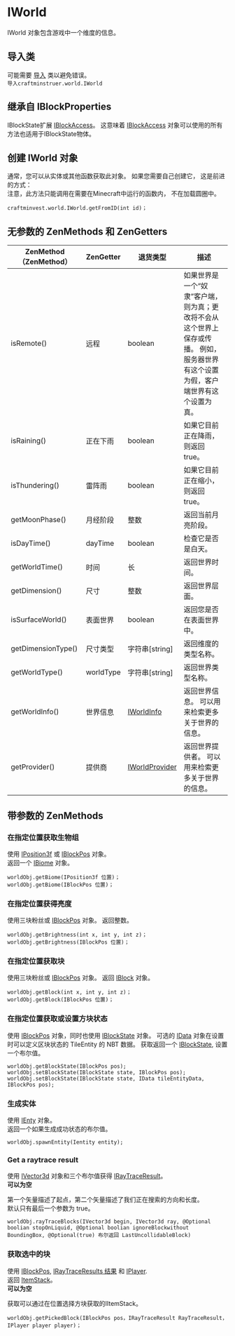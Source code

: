 # IWorld

IWorld 对象包含游戏中一个维度的信息。

## 导入类

可能需要 [导入](/AdvancedFunctions/Import/) 类以避免错误。  
`导入craftminstruer.world.IWorld`

## 继承自 IBlockProperties

IBlockState扩展 [IBlockAccess](/Vanilla/World/IBlockAccess/)。 这意味着 [IBlockAccess](/Vanilla/World/IBlockAccess/) 对象可以使用的所有方法也适用于IBlockState物体。

## 创建 IWorld 对象

通常，您可以从实体或其他函数获取此对象。 如果您需要自己创建它， 这是前进的方式：  
注意，此方法只能调用在需要在Minecraft中运行的函数内， 不在加载圆圈中。

```zenscript
craftminvest.world.IWorld.getFromID(int id)；
```

## 无参数的 ZenMethods 和 ZenGetters

| ZenMethod（ZenMethod） | ZenGetter | 退货类型                                             | 描述                                                                 |
| -------------------- | --------- | ------------------------------------------------ | ------------------------------------------------------------------ |
| isRemote()           | 远程        | boolean                                          | 如果世界是一个“奴隶”客户端，则为真；更改将不会从这个世界上保存或传播。 例如，服务器世界有这个设置为假，客户端世界有这个设置为真。 |
| isRaining()          | 正在下雨      | boolean                                          | 如果它目前正在降雨，则返回 true。                                                |
| isThundering()       | 雷阵雨       | boolean                                          | 如果它目前正在缩小，则返回 true。                                                |
| getMoonPhase()       | 月经阶段      | 整数                                               | 返回当前月亮阶段。                                                          |
| isDayTime()          | dayTime   | boolean                                          | 检查它是否是白天。                                                          |
| getWorldTime()       | 时间        | 长                                                | 返回世界时间。                                                            |
| getDimension()       | 尺寸        | 整数                                               | 返回世界层面。                                                            |
| isSurfaceWorld()     | 表面世界      | boolean                                          | 返回您是否在表面世界中。                                                       |
| getDimensionType()   | 尺寸类型      | 字符串[string]                                      | 返回维度的类型名称。                                                         |
| getWorldType()       | worldType | 字符串[string]                                      | 返回世界类型名称。                                                          |
| getWorldInfo()       | 世界信息      | [IWorldInfo](/Vanilla/World/IWorldInfo/)         | 返回世界信息。 可以用来检索更多关于世界的信息。                                           |
| getProvider()        | 提供商       | [IWorldProvider](/Vanilla/World/IWorldProvider/) | 返回世界提供者。 可以用来检索更多关于世界的信息。                                          |

## 带参数的 ZenMethods

### 在指定位置获取生物组

使用 [IPosition3f](/Vanilla/Utils/Position3f/) 或 [IBlockPos](/Vanilla/World/IBlockPos/) 对象。  
返回一个 [IBiome](/Vanilla/Biomes/IBiome/) 对象。

```zenscript
worldObj.getBiome(IPosition3f 位置)；
worldObj.getBiome(IBlockPos 位置)；
```

### 在指定位置获得亮度

使用三块粉丝或 [IBlockPos](/Vanilla/World/IBlockPos/) 对象。 返回整数。

```zenscript
worldObj.getBrightness(int x, int y, int z)；
worldObj.getBrightness(IBlockPos 位置)；
```

### 在指定位置获取块

使用三块粉丝或 [IBlockPos](/Vanilla/World/IBlockPos/) 对象。 返回 [IBlock](/Vanilla/Blocks/IBlock/) 对象。

```zenscript
worldObj.getBlock(int x, int y, int z)；
worldObj.getBlock(IBlockPos 位置)；
```

### 在指定位置获取或设置方块状态

使用 [IBlockPos](/Vanilla/World/IBlockPos/) 对象，同时也使用 [IBlockState](/Vanilla/Blocks/IBlockState/) 对象。 可选的 [IData](/Vanilla/Data/IData/) 对象在设置时可以定义区块状态的 TileEntity 的 NBT 数据。 获取返回一个 [IBlockState](/Vanilla/Blocks/IBlockState/), 设置一个布尔值。

```zenscript
worldObj.getBlockState(IBlockPos pos);
worldObj.setBlockState(IBlockState state, IBlockPos pos);
worldObj.setBlockState(IBlockState state, IData tileEntityData, IBlockPos pos);
```

### 生成实体

使用 [IEnty](/Vanilla/Entities/IEntity/) 对象。  
返回一个如果生成成功状态的布尔值。

```zenscript
worldObj.spawnEntity(Ientity entity);
```

### Get a raytrace result

使用 [IVector3d](/Vanilla/World/IVector3d/) 对象和三个布尔值获得 [IRayTraceResult](/Vanilla/World/IRayTraceResult/)。  
**可以为空**

第一个矢量描述了起点，第二个矢量描述了我们正在搜索的方向和长度。  
默认只有最后一个参数为 true。

```zenscript
worldObj.rayTraceBlocks(IVector3d begin, IVector3d ray, @Optional boolian stopOnLiquid, @Optional boolian ignoreBlockwithout BoundingBox, @Optional(true) 布尔返回 LastUncollidableBlock)
```

### 获取选中的块

使用 [IBlockPos](/Vanilla/World/IBlockPos/), [IRayTraceResults 结果](/Vanilla/World/IRayTraceResult/) 和 [IPlayer](/Vanilla/Players/IPlayer/).  
返回 [ItemStack](/Vanilla/Items/IItemStack/)。  
**可以为空**

获取可以通过在位置选择方块获取的IItemStack。

```zenscript
worldObj.getPickedBlock(IBlockPos pos，IRayTraceResult RayTraceResult，IPlayer player player)；
```